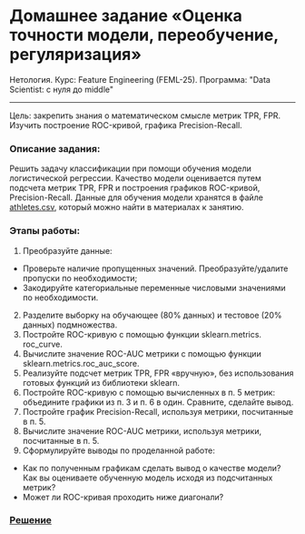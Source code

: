 # Домашнее задание «Оценка точности модели, переобучение, регуляризация»
Нетология. Курс: Feature Engineering (FEML-25). Программа: "Data Scientist: с нуля до middle"
___

Цель: закрепить знания о математическом смысле метрик TPR, FPR. Изучить построение ROC-кривой, графика Precision-Recall.

### Описание задания:
Решить задачу классификации при помощи обучения модели логистической регрессии. Качество модели оценивается путем подсчета метрик TPR, FPR и построения графиков ROC-кривой, Precision-Recall. Данные для обучения модели хранятся в файле [athletes.csv](https://github.com/great-cornxolio/FEML-25-HW-03/blob/main/athletes.csv), который можно найти в материалах к занятию.

### Этапы работы:
1. Преобразуйте данные:
- Проверьте наличие пропущенных значений. Преобразуйте/удалите пропуски по необходимости;
- Закодируйте категориальные переменные числовыми значениями по необходимости.
2. Разделите выборку на обучающее (80% данных) и тестовое (20% данных) подмножества.
3. Постройте ROC-кривую с помощью функции sklearn.metrics. roc_curve.
4. Вычислите значение ROC-AUC метрики с помощью функции sklearn.metrics.roc_auc_score.
5. Реализуйте подсчет метрик TPR, FPR «вручную», без использования готовых функций из библиотеки sklearn.
6. Постройте ROC-кривую с помощью вычисленных в п. 5 метрик: объедините графики из п. 3 и п. 6 в один. Сравните, сделайте вывод.
7. Постройте график Precision-Recall, используя метрики, посчитанные в п. 5.
8. Вычислите значение ROC-AUC метрики, используя метрики, посчитанные в п. 5.
9. Сформулируйте выводы по проделанной работе:
- Как по полученным графикам сделать вывод о качестве модели? Как вы оцениваете обученную модель исходя из подсчитанных метрик?
- Может ли ROC-кривая проходить ниже диагонали?

### [Решение](https://github.com/great-cornxolio/FEML-25-HW-03/blob/main/FEML_25_HW_03.ipynb)
